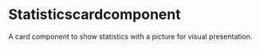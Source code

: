 # Statisticscardcomponent
A card component to show statistics with a picture for visual presentation.
